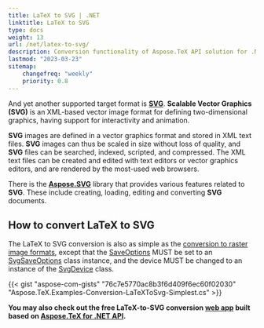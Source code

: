 ```yaml
---
title: LaTeX to SVG | .NET
linktitle: LaTeX to SVG
type: docs
weight: 13
url: /net/latex-to-svg/
description: Conversion functionality of Aspose.TeX API solution for .NET lets convert LaTeX files to SVG formats. Here are some code examples.
lastmod: "2023-03-23"
sitemap:
    changefreq: "weekly"
    priority: 0.8
---
```


And yet another supported target format is [**SVG**](https://ru.wikipedia.org/wiki/SVG). **Scalable Vector Graphics (SVG)** is an XML-based vector image format for defining two-dimensional graphics, having support for interactivity and animation.

**SVG** images are defined in a vector graphics format and stored in XML text files. **SVG** images can thus be scaled in size without loss of quality, and **SVG** files can be searched, indexed, scripted, and compressed. The XML text files can be created and edited with text editors or vector graphics editors, and are rendered by the most-used web browsers.

There is the [**Aspose.SVG**](https://products.aspose.com/svg/) library that provides various features related to **SVG**. These include creating, loading, editing and converting **SVG** documents.

## **How to convert LaTeX to SVG**

The LaTeX to SVG conversion is also as simple as the [conversion to raster image formats](/tex/net/latex-to-image/), except that the [SaveOptions](https://reference.aspose.com/tex/net/aspose.tex/texoptions/saveoptions/) MUST be set to an [SvgSaveOptions](https://reference.aspose.com/tex/net/aspose.tex.presentation.svg/svgsaveoptions/) class instance, and the device MUST be changed to an instance of the [SvgDevice](https://reference.aspose.com/tex/net/aspose.tex.presentation.svg/svgdevice/) class.

{{< gist "aspose-com-gists" "76c7e5770ac8b3f6d409f6ec60f02030" "Aspose.TeX.Examples-Conversion-LaTeXToSvg-Simplest.cs" >}}

**You may also check out the free LaTeX-to-SVG conversion [web app](https://products.aspose.app/tex/conversion/latex-to-svg) built based on [Aspose.TeX for .NET API](https://products.aspose.com/tex/net/).**